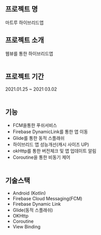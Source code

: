 ## 프로젝트 명
마트루 하이브리드앱

## 프로젝트 소개
웹뷰를 통한 하이브리드앱
<br><br>

## 프로젝트 기간
2021.01.25 ~ 2021 03.02<br><br>

## 기능
* FCM을통한 푸쉬서비스 
* Firebase DynamicLink를 통한 앱 이동 
* Glide를 통한 동적 스플래쉬 
* 하이브리드 앱 성능개선(캐시 사이즈 UP)
* okHttp를 통한 버전체크 및 앱 업데이트 알림 
* Coroutine을 통한 비동기 제어
<br><br>



## 기술스택
* Android (Kotlin)
* Firebase Cloud Messaging(FCM)
* Firebase Dynamic Link
* Glide(동적 스플래쉬)
* OKHttp
* Coroutine 
* View Binding
<br><br>
